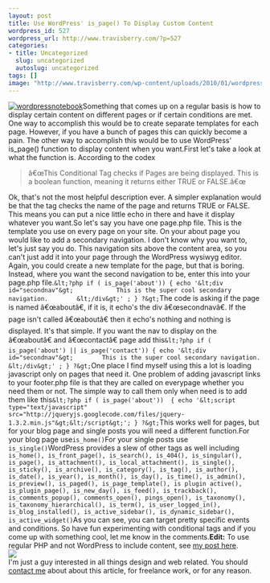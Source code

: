 ```yaml
--- 
layout: post
title: Use WordPress' is_page() To Display Custom Content
wordpress_id: 527
wordpress_url: http://www.travisberry.com/?p=527
categories: 
- title: Uncategorized
  slug: uncategorized
  autoslug: uncategorized
tags: []
image: "http://www.travisberry.com/wp-content/uploads/2010/01/wordpressnotebook.jpg"
---
```

[![](http://www.travisberry.com/wp-content/uploads/2010/01/wordpressnotebook.jpg "wordpressnotebook")](http://www.flickr.com/photos/nbachiyski/2186228674/)Something that comes up on a regular basis is how to display certain content on different pages or if certain conditions are met. One way to accomplish this would be to create separate templates for each page. However, if you have a bunch of pages this can quickly become a pain. The other way to accomplish this would be to use WordPress' is_page() function to display content when you want.<!--more-->First let's take a look at what the function is. According to the codex <blockquote>â€œThis Conditional Tag checks if Pages are being displayed. This is a boolean function, meaning it returns either TRUE or FALSE.â€œ</blockquote> Ok, that's not the most helpful description ever. A simpler explanation would be that the tag checks the name of the page and returns TRUE or FALSE. This means you can put a nice little echo in there and have it display whatever you want.So let's say you have one page.php file. This is the template you use on every page on your site. On your about page you would like to add a secondary navigation. I don't know why you want to, let's just say you do. This navigation sits above the content area, so you can't just add it into your page through the WordPress wysiwyg editor. Again, you could create a new template for the page, but that is boring. Instead, where you want the second navigation to be, enter this into your page.php file.``&lt;?php if ( is_page('about')) { echo '&lt;div id="secondnav"&gt;            This is the super cool secondary navigation.        &lt;/div&gt;' ; } ?&gt;``The code is asking if the page is named â€œaboutâ€, if it is, it echo's the div â€œsecondnavâ€. If the page isn't called â€œaboutâ€ then it echo's nothing and nothing is displayed. It's that simple. If you want the nav to display on the â€œaboutâ€ and â€œcontactâ€ page add this``&lt;?php if ( is_page('about') || is_page('contact')) { echo '&lt;div id="secondnav"&gt;        This is the super cool secondary navigation.        &lt;/div&gt;' ; } ?&gt;``One place I find myself using this a lot is loading javascript only on pages that need it. One problem of adding javascript links to your footer.php file is that they are called on everypage whether you need them or not. The simple way to call them only when need is to add them like this``&lt;?php if ( is_page('about'))  { echo '&lt;script type="text/javascript" src="http://jqueryjs.googlecode.com/files/jquery-1.3.2.min.js"&gt;&lt;/script&gt;'; } ?&gt;``This works well for pages, but for your blog page and single posts you will need a different function.For your blog page use``is_home()``For your single posts use ``is_single()``WordPress provides a slew of other tags as well including ``is_home(), is_front_page(), is_search(), is_404(), is_singular(), is_page(), is_attachment(), is_local_attachment(), is_single(), is_sticky(), is_archive(), is_category(), is_tag(), is_author(), is_date(), is_year(), is_month(), is_day(), is_time(), is_admin(), is_preview(), is_paged(), is_page_template(), is plugin active(), is_plugin_page(), is_new_day(), is_feed(), is_trackback(), is_comments_popup(), comments_open(), pings_open(), is_taxonomy(), is_taxonomy_hierarchical(), is_term(), is_user_logged_in(), is_blog_installed(), is_active_sidebar(), is_dynamic_sidebar(), is_active_widget()``As you can see, you can target pretty specific events and conditions. So have fun experimenting with conditional tags and if you come up with something cool, let me know in the comments.**Edit:** To use regular PHP and not WordPress to include content, see [my post here](http://www.travisberry.com/2010/10/if-is_page-with-regular-php/).<script>utmx_section("contact1")</script><div id="contactme"><div class="avatar">![](http://www.gravatar.com/avatar/c9e8248c1237949b66a735bed64ae841?s=32&d=identicon&r=G)</div>I'm just a guy interested in all things design and web related. You should [contact me](http://www.travisberry.com/contact/) about about this article, for freelance work, or for any reason.</div>
